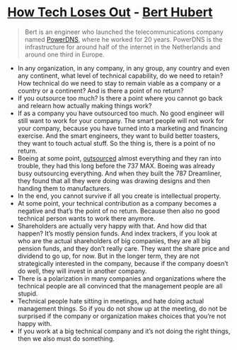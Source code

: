 # [How Tech Loses Out](https://www.youtube.com/watch?v=PQccNdwm8Tw) - [Bert Hubert](https://twitter.com/PowerDNS_Bert/)

> Bert is an engineer who launched the telecommunications company named [PowerDNS](https://www.powerdns.com/), where he worked for 20 years. PowerDNS is the infrastructure for around half of the internet in the Netherlands and around one third in Europe.
- In any organization, in any company, in any group, any country and even any continent, what level of technical capability, do we need to retain? How technical do we need to stay to remain viable as a company or a country or a continent? And is there a point of no return?
- If you outsource too much? Is there a point where you cannot go back and relearn how actually making things work?
- If as a company you have outsourced too much. No good engineer will still want to work for your company. The smart people will not work for your company, because you have turned into a marketing and financing exercise. And the smart engineers, they want to build better toasters, they want to touch actual stuff. So the thing is, there is a point of no return.
- Boeing at some point, [outsourced](https://s3.amazonaws.com/s3.documentcloud.org/documents/69746/hart-smith-on-outsourcing.pdf) almost everything and they ran into trouble, they had this long before the 737 MAX. Boeing was already busy outsourcing everything. And when they built the 787 Dreamliner, they found that all they were doing was drawing designs and then handing them to manufacturers.
- In the end, you cannot survive if all you create is intellectual property.
- At some point, your technical contribution as a company becomes a negative and that’s the point of no return. Because then also no good technical person wants to work there anymore.
- Shareholders are actually very happy with that. And how did that happen? It’s mostly pension funds. And index trackers, if you look at who are the actual shareholders of big companies, they are all big pension funds, and they don’t really care. They want the share price and dividend to go up, for now. But in the longer term, they are not strategically interested in the company, because if the company doesn’t do well, they will invest in another company.
- There is a polarization in many companies and organizations where the technical people are all convinced that the management people are all stupid.
- Technical people hate sitting in meetings, and hate doing actual management things. So if you do not show up at the meeting, do not be surprised if the company or organization makes choices that you’re not happy with. 
- If you work at a big technical company and it’s not doing the right things, then we also must do something.
    
